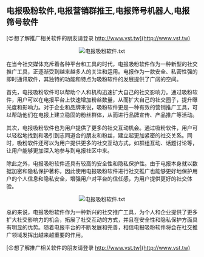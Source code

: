 ## **电报吸粉软件,电报营销群推王,电报筛号机器人,电报筛号软件**

[😍想了解推广相关软件的朋友请登录 http://www.vst.tw](http://www.vst.tw)

 <center><img src="https://vst.tw/MP4/tuiguang/png/3.png" alt="电报吸粉软件.txt"></center>

在当今社交媒体充斥着各种平台和工具的时代，电报吸粉软件作为一种新型的社交推广工具，正逐渐受到越来越多人的关注和运用。电报作为一款安全、私密性强的即时通讯软件，其独特的功能和特点为吸粉软件的发展提供了广阔的空间。

首先，电报吸粉软件可以帮助个人和机构迅速扩大自己的社交影响力。通过吸粉软件，用户可以在电报平台上快速增加粉丝数量，从而扩大自己的社交圈子，提升曝光度和影响力。对于企业和品牌来说，吸粉软件更是一种有效的营销推广工具，可以帮助他们在电报上建立稳固的粉丝群体，从而进行品牌宣传、产品推广等活动。

其次，电报吸粉软件也为用户提供了更多的社交互动机会。通过吸粉软件，用户可以轻松地找到和吸引到志同道合的朋友和粉丝，建立起更加紧密的社交关系。同时，吸粉软件还可以为用户提供更多的社交互动方式，如群组互动、话题讨论等，让用户能够更加深入地参与到电报社区中来。

除此之外，电报吸粉软件还具有较高的安全性和隐私保护性。由于电报本身就以数据加密和隐私保护著称，因此使用电报吸粉软件进行社交推广也能够更好地保护用户的个人信息和隐私安全，增强用户对平台的信任感，为用户提供更好的社交体验。

 <center><img src="https://vst.tw/MP4/tuiguang/png/3.png" alt="电报吸粉软件.txt"></center>

总的来说，电报吸粉软件作为一种新兴的社交推广工具，为个人和企业提供了更多扩大社交影响力的机会，拓展了社交互动的方式，并且在安全性和隐私保护方面具有明显的优势。随着电报平台的不断发展和完善，相信电报吸粉软件将会在社交推广领域发挥出越来越重要的作用。

[😍想了解推广相关软件的朋友请登录 http://www.vst.tw](http://www.vst.tw)



